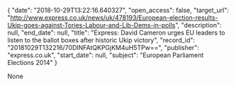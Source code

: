 {
  "date": "2018-10-29T13:22:16.640327", 
  "open_access": false, 
  "target_url": "http://www.express.co.uk/news/uk/478193/European-election-results-Ukip-goes-against-Tories-Labour-and-Lib-Dems-in-polls", 
  "description": null, 
  "end_date": null, 
  "title": "Express: David Cameron urges EU leaders to listen to the ballot boxes after historic Ukip victory", 
  "record_id": "20181029T132216/70DINFAtQKPGjKM4uH5TPw==", 
  "publisher": "express.co.uk", 
  "start_date": null, 
  "subject": "European Parliament Elections 2014"
}

None